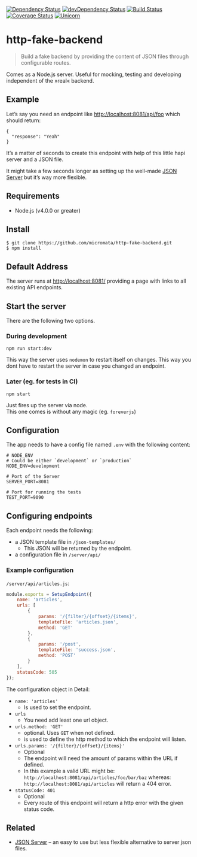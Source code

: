 [![Dependency Status](https://david-dm.org/micromata/http-fake-backend.svg)](https://david-dm.org/micromata/http-fake-backend)
[![devDependency Status](https://david-dm.org/micromata/http-fake-backend/dev-status.svg?theme=shields.io)](https://david-dm.org/micromata/http-fake-backend#info=devDependencies)
[![Build Status](https://travis-ci.org/micromata/http-fake-backend.svg?branch=master)](https://travis-ci.org/micromata/http-fake-backend)
[![Coverage Status](https://coveralls.io/repos/github/micromata/http-fake-backend/badge.svg?branch=master)](https://coveralls.io/github/micromata/http-fake-backend?branch=master)
[![Unicorn](https://img.shields.io/badge/unicorn-approved-ff69b4.svg?style=flat)](https://www.youtube.com/watch?v=qRC4Vk6kisY) 

# http-fake-backend

> Build a fake backend by providing the content of JSON files through configurable routes.

Comes as a Node.js server. Useful for mocking, testing and developing independent of the »real« backend.

## Example
Let’s say you need an endpoint like <http://localhost:8081/api/foo> which should return:

```
{
  "response": "Yeah"
}
```

It’s a matter of seconds to create this endpoint with help of this little hapi server and a JSON file.

It might take a few seconds longer as setting up the well-made [JSON Server](https://github.com/typicode/json-server) but it’s way more flexible.

## Requirements

- Node.js (v4.0.0 or greater)

## Install

```
$ git clone https://github.com/micromata/http-fake-backend.git
$ npm install
```

## Default Address
The server runs at <http://localhost:8081/> providing a page with links to all existing API endpoints.

## Start the server

There are the following two options.

### During development

```
npm run start:dev
```

This way the server uses `nodemon` to restart itself on changes. 
This way you dont have to restart the server in case you changed an endpoint. 


### Later (eg. for tests in CI)

```
npm start
```

Just fires up the server via node.  
This one comes is without any magic (eg. `foreverjs`)

## Configuration

The app needs to have a config file named `.env` with the following content:

```dosini
# NODE_ENV
# Could be either `development` or `production`
NODE_ENV=development

# Port of the Server
SERVER_PORT=8081

# Port for running the tests
TEST_PORT=9090
```

## Configuring endpoints

Each endpoint needs the following:

* a JSON template file in `/json-templates/`
	* This JSON will be returned by the endpoint.
* a configuration file in `/server/api/`

### Example configuration

`/server/api/articles.js`:

```js
module.exports = SetupEndpoint({
    name: 'articles',
    urls: [
        {
            params: '/{filter}/{offset}/{items}',
            templateFile: 'articles.json',
            method: 'GET'
        },
        {
            params: '/post',
            templateFile: 'success.json',
            method: 'POST'
        }
    ],
    statusCode: 505
});
```

The configuration object in Detail:

* `name: 'articles'`  
	* Is used to set the endpoint.
* `urls`
	* You need add least one url object.
* `urls.method: 'GET'` 
	* optional. Uses `GET` when not defined.
	* is used to define the http method to which the endpoint will listen.
* `urls.params: '/{filter}/{offset}/{items}'`
	* Optional
	* The endpoint will need the amount of params within the URL if defined.
	* In this example a valid URL might be:
	  `http://localhost:8081/api/articles/foo/bar/baz`
	  whereas:
	  `http://localhost:8081/api/articles` will return a 404 error.
* `statusCode: 401`
	* Optional
	* Every route of this endpoint will return a http error with the given status code.

## Related

* [JSON Server](https://github.com/typicode/json-server) – an easy to use but less flexible alternative to server json files.
